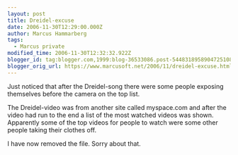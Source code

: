```yaml
---
layout: post
title: Dreidel-excuse
date: 2006-11-30T12:29:00.000Z
author: Marcus Hammarberg
tags:
  - Marcus private
modified_time: 2006-11-30T12:32:32.922Z
blogger_id: tag:blogger.com,1999:blog-36533086.post-5448318958904725108
blogger_orig_url: https://www.marcusoft.net/2006/11/dreidel-excuse.html
---
```



Just noticed that after the Dreidel-song there were some people
exposing themselves before the camera on the top list.

The Dreidel-video was from another site called myspace.com and after the
video had run to the end a list of the most watched videos was shown.
Apparently some of the top videos for people to watch were some other
people taking their clothes off.

I have now removed the file. Sorry about that.
